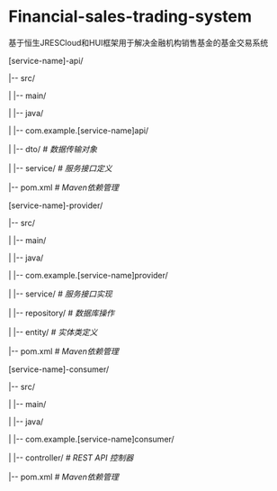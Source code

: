 # Financial-sales-trading-system
基于恒生JRESCloud和HUI框架用于解决金融机构销售基金的基金交易系统



[service-name]-api/ 

|-- src/

|   |-- main/ 

|       |-- java/

|           |-- com.example.[service-name]api/

|               |-- dto/               *# 数据传输对象*

|               |-- service/           *# 服务接口定义* 

|-- pom.xml                             *# Maven依赖管理* 



[service-name]-provider/ 

|-- src/

|   |-- main/

|       |-- java/ 

|           |-- com.example.[service-name]provider/

|               |-- service/           *# 服务接口实现* 

|               |-- repository/        *# 数据库操作* 

|               |-- entity/            *# 实体类定义* 

|-- pom.xml                             *# Maven依赖管理*



 [service-name]-consumer/ 

|-- src/

|   |-- main/

|       |-- java/

|           |-- com.example.[service-name]consumer/

|               |-- controller/        *# REST API 控制器* 

|-- pom.xml                             *# Maven依赖管理*
